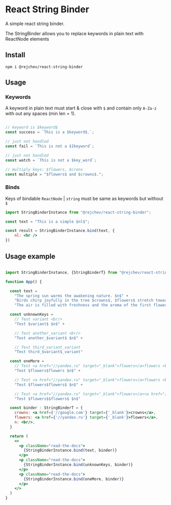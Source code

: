 # React String Binder
A simple react string binder.

The StringBinder allows you to replace keywords in plain text with ReactNode elements

## Install
`npm i @rejchev/react-string-binder`

## Usage
### Keywords
A keyword in plain text must start & close with `$` and contain only `A-Za-z` with out any spaces (min len = 1).

```jsx

// keyword is $keyword$
const success = `This is a $keyword$.`;

// just not handled
const fail = `This is not a $1keyword`;

// just not handled
const watch = `This is not a $key_word`;

// multiply keys: $flowers, $crons
const multiple = "$flowers$ and $crowns$.";
```
### Binds
Keys of bindable `ReactNode` | `string` must be same as keywords but without `$`

```jsx
import StringBinderInstance from "@rejchev/react-string-binder";

const text = "This is a simple $nl$";

const result = StringBinderInstance.bind(text, {
    nl: <hr />
})

```

## Usage example

```jsx

import StringBinderInstance, {StringBinderT} from "@rejchev/react-string-binder";

function App() {

  const text =
    "The spring sun warms the awakening nature. $n$" +
    "Birds chirp joyfully in the tree $crowns$, $flowers$ stretch towards the heavenly surface. $n$" +
    "The air is filled with freshness and the aroma of the first flowers."

  const unknownKeys =
    // Test variant <br/>
    "Test $variant$ $n$" +

    // Test another_variant <br/>
    "Test another_$variant$ $n$" +

    // Test third_variant_variant
    "Test third_$variant$_variant"

  const oneMore =
    // Test <a href="//yandex.ru" target="_blank">flowers</a>flowers <br/>
    "Test $flowers$flowers $n$" +

    // Test <a href="//yandex.ru" target="_blank">flowers</a>flowers <br/>
    "Test $flowers$flowers$ $n$" +

    // Test <a href="//yandex.ru" target="_blank">flowers</a><a href="//yandex.ru" target="_blank">flowers</a> <br/>
    "Test $flowers$$flowers$ $n$"

  const binder : StringBinderT = {
    crowns: <a href={'//google.com'} target={'_blank'}>crowns</a>,
    flowers: <a href={'//yandex.ru'} target={'_blank'}>flowers</a>,
    n: <br/>,
  }

  return (
    <>
      <p className="read-the-docs">
        {StringBinderInstance.bind(text, binder)}
      </p>
      <p className="read-the-docs">
        {StringBinderInstance.bind(unknownKeys, binder)}
      </p>
      <p className="read-the-docs">
        {StringBinderInstance.bind(oneMore, binder)}
      </p>
    </>
  )
}
```